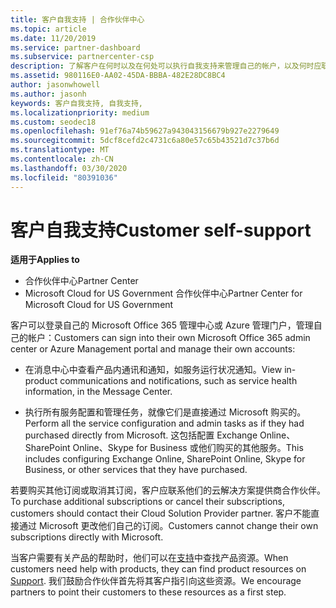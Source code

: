 ```yaml
---
title: 客户自我支持 | 合作伙伴中心
ms.topic: article
ms.date: 11/20/2019
ms.service: partner-dashboard
ms.subservice: partnercenter-csp
description: 了解客户在何时以及在何处可以执行自我支持来管理自己的帐户，以及何时应联系其云解决方案提供商合作伙伴。
ms.assetid: 980116E0-AA02-45DA-BBBA-482E28DC8BC4
author: jasonwhowell
ms.author: jasonh
keywords: 客户自我支持, 自我支持,
ms.localizationpriority: medium
ms.custom: seodec18
ms.openlocfilehash: 91ef76a74b59627a943043156679b927e2279649
ms.sourcegitcommit: 5dcf8cefd2c4731c6a80e57c65b43521d7c37b6d
ms.translationtype: MT
ms.contentlocale: zh-CN
ms.lasthandoff: 03/30/2020
ms.locfileid: "80391036"
---
```

# <a name="customer-self-support"></a><span data-ttu-id="b1a8a-104">客户自我支持</span><span class="sxs-lookup"><span data-stu-id="b1a8a-104">Customer self-support</span></span>

<span data-ttu-id="b1a8a-105">**适用于**</span><span class="sxs-lookup"><span data-stu-id="b1a8a-105">**Applies to**</span></span>

-  <span data-ttu-id="b1a8a-106">合作伙伴中心</span><span class="sxs-lookup"><span data-stu-id="b1a8a-106">Partner Center</span></span>
-  <span data-ttu-id="b1a8a-107">Microsoft Cloud for US Government 合作伙伴中心</span><span class="sxs-lookup"><span data-stu-id="b1a8a-107">Partner Center for Microsoft Cloud for US Government</span></span>


<span data-ttu-id="b1a8a-108">客户可以登录自己的 Microsoft Office 365 管理中心或 Azure 管理门户，管理自己的帐户：</span><span class="sxs-lookup"><span data-stu-id="b1a8a-108">Customers can sign into their own Microsoft Office 365 admin center or Azure Management portal and manage their own accounts:</span></span>

-   <span data-ttu-id="b1a8a-109">在消息中心中查看产品内通讯和通知，如服务运行状况通知。</span><span class="sxs-lookup"><span data-stu-id="b1a8a-109">View in-product communications and notifications, such as service health information, in the Message Center.</span></span>

-   <span data-ttu-id="b1a8a-110">执行所有服务配置和管理任务，就像它们是直接通过 Microsoft 购买的。</span><span class="sxs-lookup"><span data-stu-id="b1a8a-110">Perform all the service configuration and admin tasks as if they had purchased directly from Microsoft.</span></span> <span data-ttu-id="b1a8a-111">这包括配置 Exchange Online、SharePoint Online、Skype for Business 或他们购买的其他服务。</span><span class="sxs-lookup"><span data-stu-id="b1a8a-111">This includes configuring Exchange Online, SharePoint Online, Skype for Business, or other services that they have purchased.</span></span>

<span data-ttu-id="b1a8a-112">若要购买其他订阅或取消其订阅，客户应联系他们的云解决方案提供商合作伙伴。</span><span class="sxs-lookup"><span data-stu-id="b1a8a-112">To purchase additional subscriptions or cancel their subscriptions, customers should contact their Cloud Solution Provider partner.</span></span> <span data-ttu-id="b1a8a-113">客户不能直接通过 Microsoft 更改他们自己的订阅。</span><span class="sxs-lookup"><span data-stu-id="b1a8a-113">Customers cannot change their own subscriptions directly with Microsoft.</span></span>

<span data-ttu-id="b1a8a-114">当客户需要有关产品的帮助时，他们可以在[支持](https://partnercenter.microsoft.com/partner/support)中查找产品资源。</span><span class="sxs-lookup"><span data-stu-id="b1a8a-114">When customers need help with products, they can find product resources on [Support](https://partnercenter.microsoft.com/partner/support).</span></span> <span data-ttu-id="b1a8a-115">我们鼓励合作伙伴首先将其客户指引向这些资源。</span><span class="sxs-lookup"><span data-stu-id="b1a8a-115">We encourage partners to point their customers to these resources as a first step.</span></span>

 

 



